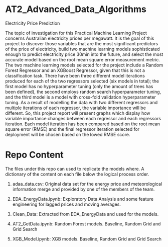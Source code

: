 # AT2_Advanced_Data_Algorithms
Electricity Price Prediction

The topic of investigation for this Practical Machine Learning Project concerns Australian electricity prices per megawatt. It is the goal of this project to discover those variables that are the most significant predictors of the price of electricity, build two machine learning models sophisticated enough to predict electricity price 30min into the future, and select the most accurate model based on the root mean square error measurement metric. The two machine learning models selected for the project include a Random Forest Regressor and an XGBoost Regressor, given that this is not a classification task. There have been three different model iterations produced for each of the two regressors selected (six models in total); the first model has no hyperparameter tuning (only the amount of trees has been defined), the second employs random search hyperparameter tuning, and the third model is a model with cross-fold validation hyperparameter tuning. As a result of modelling the data with two different regressors and multiple iterations of each regressor, the variable importance will be different. So, this project report will present graphs which display how variable importance changes between each regressor and each regressors iteration. Each model iteration has been compared based on the root mean square error (RMSE) and the final regressor iteration selected for deployment will be chosen based on the lowed RMSE score.

# Repo Content
The files under this repo can used to replicate the models where. A dictionary of the content on each file below the logical process order. 

1. adaa_data.csv: Original data set for the energy price and meteorological information merge and provided by one of the members of the team. 

2. EDA_EnergyData.ipynb: Exploratory Data Analysis and some feature engineering for lagged prices and moving averages.

3.  Clean_Data:  Extracted from EDA_EnergyData and used for the models.

4. AT2_GetData.ipynb: Random Forest models. Baseline, Random Grid and Grid Search

5. XGB_Model.ipynb: XGB models.  Baseline, Random Grid and Grid Search
